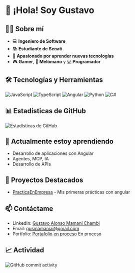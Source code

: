 # 👋 ¡Hola! Soy Gustavo

## 👨‍💻 Sobre mí
- 💻 **Ingeniero de Software**
- 📚 **Estudiante de Senati**
- 🚀 **Apasionado por aprender nuevas tecnologías**
- 🎮 **Gamer**, 🎵 **Melómano** y 💻 **Programador**

## 🛠️ Tecnologías y Herramientas
![JavaScript](https://img.shields.io/badge/-JavaScript-F7DF1E?style=flat-square&logo=javascript&logoColor=black)
![TypeScript](https://img.shields.io/badge/-TypeScript-3178C6?style=flat-square&logo=typescript&logoColor=white)
![Angular](https://img.shields.io/badge/-Angular-DD0031?style=flat-square&logo=angular&logoColor=white)
![Python](https://img.shields.io/badge/-Python-3776AB?style=flat-square&logo=python&logoColor=white)
![C#](https://img.shields.io/badge/-C%23-239120?style=flat-square&logo=c-sharp&logoColor=white)

## 📊 Estadísticas de GitHub
![Estadísticas de GitHub](https://github-readme-stats.vercel.app/api?username=GustavoDasm&show_icons=true&theme=radical)

## 🌱 Actualmente estoy aprendiendo
- Desarrollo de aplicaciones con Angular
- Agentes, MCP, IA
- Desarrollo de APIs 

## 🔭 Proyectos Destacados
- [PracticaEnEmpresa](https://github.com/GustavoDasm/PracticaEnEmpresa) - Mis primeras prácticas con angular
<!-- Añade más proyectos que quieras destacar -->

## 📫 Contáctame
- LinkedIn: [Gustavo Alonso Mamani Chambi](https://www.linkedin.com/in/gusmamani)
- Email: [gusmamaniai@gmail.com](mailto:gusmamaniai@gmail.com)
- Portfolio: [Portafolio en proceso](https://tu-portfolio.com) En proceso

## 📈 Actividad
![GitHub commit activity](https://img.shields.io/github/commit-activity/m/GustavoDasm/GustavoDASM)
